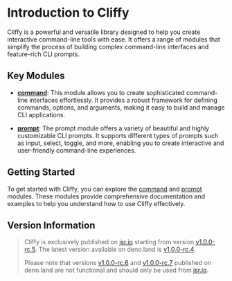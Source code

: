 # Introduction to Cliffy

Cliffy is a powerful and versatile library designed to help you create
interactive command-line tools with ease. It offers a range of modules that
simplify the process of building complex command-line interfaces and
feature-rich CLI prompts.

## Key Modules

- **[command](./command/index.md)**: This module allows you to create
  sophisticated command-line interfaces effortlessly. It provides a robust
  framework for defining commands, options, and arguments, making it easy to
  build and manage CLI applications.

- **[prompt](./prompt/index.md)**: The prompt module offers a variety of
  beautiful and highly customizable CLI prompts. It supports different types of
  prompts such as input, select, toggle, and more, enabling you to create
  interactive and user-friendly command-line experiences.

## Getting Started

To get started with Cliffy, you can explore the [command](./command/index.md)
and [prompt](./prompt/index.md) modules. These modules provide comprehensive
documentation and examples to help you understand how to use Cliffy effectively.

## Version Information

> Cliffy is exclusively published on [jsr.io](https://jsr.io/@cliffy) starting
> from version
> [v1.0.0-rc.5](https://github.com/c4spar/deno-cliffy/releases/tag/v1.0.0-rc.5).
> The latest version available on deno.land is
> [v1.0.0-rc.4](https://deno.land/x/cliffy@v1.0.0-rc.4).
>
> Please note that versions
> [v1.0.0-rc.6](https://deno.land/x/cliffy@v1.0.0-rc.6) and
> [v1.0.0-rc.7](https://deno.land/x/cliffy@v1.0.0-rc.7) published on deno.land
> are not functional and should only be used from
> [jsr.io](https://jsr.io/@cliffy).

